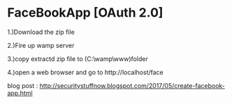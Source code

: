 # FaceBookApp [OAuth 2.0]
1.)Download the zip file

2.)Fire up wamp server

3.)copy extractd zip file to (C:\wamp\www)folder

4.)open a web browser and go to http://localhost/face



blog post : http://securitystuffnow.blogspot.com/2017/05/create-facebook-app.html
